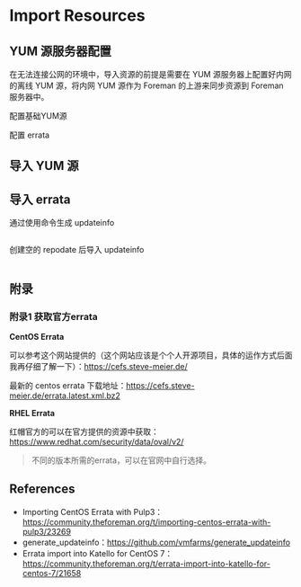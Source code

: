 # Import Resources





## YUM 源服务器配置

在无法连接公网的环境中，导入资源的前提是需要在 YUM 源服务器上配置好内网的离线 YUM 源，将内网 YUM 源作为 Foreman 的上游来同步资源到 Foreman 服务器中。



配置基础YUM源





配置 errata









## 导入 YUM 源







## 导入 errata

通过使用命令生成 updateinfo

```bash

```



创建空的 repodate 后导入 updateinfo

```bash

```





## 附录

### 附录1 获取官方errata

**CentOS Errata**

可以参考这个网站提供的（这个网站应该是个个人开源项目，具体的运作方式后面我再仔细了解一下）：https://cefs.steve-meier.de/ 

最新的 centos errata 下载地址：https://cefs.steve-meier.de/errata.latest.xml.bz2



**RHEL Errata**

红帽官方的可以在官方提供的资源中获取：https://www.redhat.com/security/data/oval/v2/

> 不同的版本所需的errata，可以在官网中自行选择。



## References

- Importing CentOS Errata with Pulp3：https://community.theforeman.org/t/importing-centos-errata-with-pulp3/23269
- generate_updateinfo：https://github.com/vmfarms/generate_updateinfo
- Errata import into Katello for CentOS 7：https://community.theforeman.org/t/errata-import-into-katello-for-centos-7/21658
